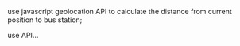 use javascript geolocation API to calculate the distance from current position to bus station;

use API...
